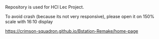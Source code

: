 Repository is used for HCI Lec Project.

To avoid crash (because its not very responsive), please open it on 150% scale with 16:10 display

https://crimson-squadron.github.io/Bstation-Remake/home-page
